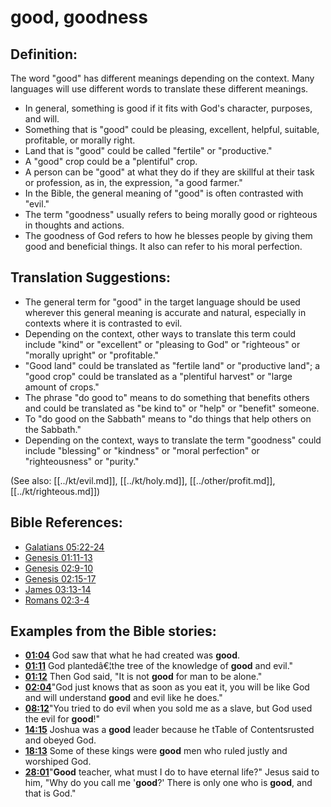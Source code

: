 # good, goodness #

## Definition: ##

The word "good" has different meanings depending on the context. Many languages will use different words to translate these different meanings.

* In general, something is good if it fits with God's character, purposes, and will.
* Something that is "good" could be pleasing, excellent, helpful, suitable, profitable, or morally right.
* Land that is "good" could be called "fertile" or "productive."
* A "good" crop could be a "plentiful" crop.
* A person can be "good" at what they do if they are skillful at their task or profession, as in, the expression, "a good farmer."
* In the Bible, the general meaning of "good" is often contrasted with "evil."
* The term "goodness" usually refers to being morally good or righteous in thoughts and actions.
* The goodness of God refers to how he blesses people by giving them good and beneficial things. It also can refer to his moral perfection.

## Translation Suggestions: ##

* The general term for "good" in the target language should be used wherever this general meaning is accurate and natural, especially in contexts where it is contrasted to evil.
* Depending on the context, other ways to translate this term could include "kind" or "excellent" or "pleasing to God" or "righteous" or "morally upright" or "profitable."
* "Good land" could be translated as "fertile land" or "productive land"; a "good crop" could be translated as a "plentiful harvest" or "large amount of crops."
* The phrase "do good to" means to do something that benefits others and could be translated as "be kind to" or "help" or "benefit" someone.
* To "do good on the Sabbath" means to "do things that help others on the Sabbath."
* Depending on the context, ways to translate the term "goodness" could include "blessing" or "kindness" or "moral perfection" or "righteousness" or "purity."

(See also: [[../kt/evil.md]], [[../kt/holy.md]], [[../other/profit.md]], [[../kt/righteous.md]])

## Bible References: ##

* [Galatians 05:22-24](en/tn/gal/help/05/22)
* [Genesis 01:11-13](en/tn/gen/help/01/11)
* [Genesis 02:9-10](en/tn/gen/help/02/09)
* [Genesis 02:15-17](en/tn/gen/help/02/15)
* [James 03:13-14](en/tn/jas/help/03/13)
* [Romans 02:3-4](en/tn/rom/help/02/03)

## Examples from the Bible stories: ##

* __[01:04](en/tn/obs/help/01/04)__ God saw that what he had created was __good__.
* __[01:11](en/tn/obs/help/01/11)__ God plantedâ€¦the tree of the knowledge of __good__  and evil."
* __[01:12](en/tn/obs/help/01/12)__ Then God said, "It is not __good__  for man to be alone."
* __[02:04](en/tn/obs/help/02/04)__"God just knows that as soon as you eat it, you will be like God and will understand __good__  and evil like he does."
* __[08:12](en/tn/obs/help/08/12)__"You tried to do evil when you sold me as a slave, but God used the evil for __good__!"
* __[14:15](en/tn/obs/help/14/15)__ Joshua was a __good__  leader because he tTable of Contentsrusted and obeyed God.
* __[18:13](en/tn/obs/help/18/13)__ Some of these kings were __good__  men who ruled justly and worshiped God.
* __[28:01](en/tn/obs/help/28/01)__"__Good__  teacher, what must I do to have eternal life?" Jesus said to him, "Why do you call me '__good__?' There is only one who is __good__, and that is God."